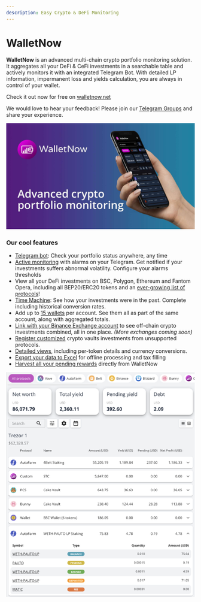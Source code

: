 ```yaml
---
description: Easy Crypto & DeFi Monitoring
---
```


# WalletNow

**WalletNow** is an advanced multi-chain crypto portfolio monitoring solution. It aggregates all your DeFi & CeFi investments in a searchable table and actively monitors it with an integrated Telegram Bot. With detailed LP information, impermanent loss and yields calculation, you are always in control of your wallet.

Check it out now for free on [walletnow.net](https://walletnow.net)

We would love to hear your feedback! Please join our [Telegram Groups](stay-tuned.md) and share your experience.

![](.gitbook/assets/walletnow-thumbnail-1.jpg)

### Our cool features

* [Telegram bot](features/telegram-bot.md): Check your portfolio status anywhere, any time
* [Active monitoring](features/active-monitoring.md) with alarms on your Telegram. Get notified if your investments suffers abnormal volatility. Configure your alarms thresholds
* View all your DeFi investments on BSC, Polygon, Ethereum and Fantom Opera, including all BEP20/ERC20 tokens and an [ever-growing list of protocols](supported-sources.md)!
* [Time Machine](features/time-machine.md): See how your investments were in the past. Complete including historical conversion rates.
* Add up to [15 wallets](features/multiple-wallets.md) per account. See them all as part of the same account, along with aggregated totals.
* [Link with your Binance Exchange account](features/binance-exchange-integration.md) to see off-chain crypto investments combined, all in one place. _(More exchanges coming soon)_
* [Register customized](features/custom-vaults.md) crypto vaults investments from unsupported protocols.
* [Detailed views](features/detailed-token-data.md), including per-token details and currency conversions.
* [Export your data to Excel](features/export-data-to-csv-excel.md) for offline processing and tax filling
* [Harvest all your pending rewards](features/harvest-rewards.md) directly from WalletNow

![WalletNow main screen](<.gitbook/assets/image (40).png>)

